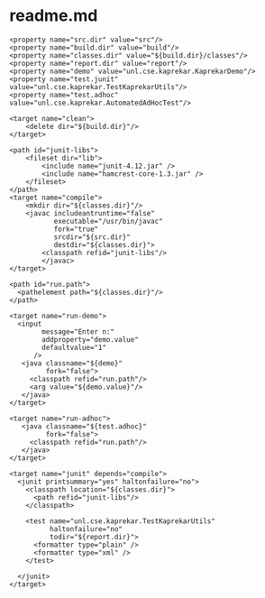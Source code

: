 # readme.md
<project name="Computer Science I - GitHub Assignment" basedir="." default="run-demo">

    <property name="src.dir" value="src"/> 
    <property name="build.dir" value="build"/>
    <property name="classes.dir" value="${build.dir}/classes"/> 
    <property name="report.dir" value="report"/> 
    <property name="demo" value="unl.cse.kaprekar.KaprekarDemo"/>
    <property name="test.junit" value="unl.cse.kaprekar.TestKaprekarUtils"/>
    <property name="test.adhoc" value="unl.cse.kaprekar.AutomatedAdHocTest"/>

    <target name="clean">
        <delete dir="${build.dir}"/>
    </target>

	<path id="junit-libs">
	    <fileset dir="lib">
	        <include name="junit-4.12.jar" />
	        <include name="hamcrest-core-1.3.jar" />
	    </fileset>
	</path>
    <target name="compile">
        <mkdir dir="${classes.dir}"/>
        <javac includeantruntime="false" 
        	   executable="/usr/bin/javac"
        	   fork="true"
        	   srcdir="${src.dir}" 
        	   destdir="${classes.dir}">
        	<classpath refid="junit-libs"/>
        	</javac>
    </target>

    <path id="run.path">
      <pathelement path="${classes.dir}"/>
    </path>

    <target name="run-demo">
      <input
    	    message="Enter n:"
    	    addproperty="demo.value"
    	    defaultvalue="1"
    	  />
       <java classname="${demo}"
             fork="false">
         <classpath refid="run.path"/>
         <arg value="${demo.value}"/>
       </java>
    </target>

    <target name="run-adhoc">
       <java classname="${test.adhoc}"
             fork="false">
         <classpath refid="run.path"/>
       </java>
    </target>
	
	<target name="junit" depends="compile">
	  <junit printsummary="yes" haltonfailure="no">
	    <classpath location="${classes.dir}">
	      <path refid="junit-libs"/>
	    </classpath>

		<test name="unl.cse.kaprekar.TestKaprekarUtils"
			  haltonfailure="no" 
			  todir="${report.dir}">
		  <formatter type="plain" />
		  <formatter type="xml" />
		</test>

      </junit>
	</target>

</project>
